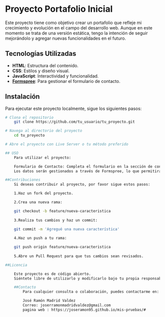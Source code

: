 # Proyecto Portafolio Inicial

Este proyecto tiene como objetivo crear un portafolio que refleje mi crecimiento y evolución en el campo del desarrollo web. Aunque en este momento se trata de una versión estática, tengo la intención de seguir mejorándolo y agregar nuevas funcionalidades en el futuro.

## Tecnologías Utilizadas

- **HTML**: Estructura del contenido.
- **CSS**: Estilos y diseño visual.
- **JavaScript**: Interactividad y funcionalidad.
- [**Formspree**](https://formspree.io): Para gestionar el formulario de contacto.

## Instalación

Para ejecutar este proyecto localmente, sigue los siguientes pasos:

```bash
# Clona el repositorio
    git clone https://github.com/tu_usuario/tu_proyecto.git

# Navega al directorio del proyecto
    cd tu_proyecto

# Abre el proyecto con Live Server o tu método preferido

## USO
    Para utilizar el proyecto:

    Formulario de Contacto: Completa el formulario en la sección de contacto y envíalo. 
    Los datos serán gestionados a través de Formspree, lo que permitirá recibir correos electrónicos directamente.

##Contribuciones
    Si deseas contribuir al proyecto, por favor sigue estos pasos:

    1.Haz un fork del proyecto.

    2.Crea una nueva rama:

    git checkout -b feature/nueva-caracteristica
    
    3.Realiza tus cambios y haz un commit:

    git commit -m 'Agregué una nueva característica'
    
    4.Haz un push a tu rama:

    git push origin feature/nueva-caracteristica
    
    5.Abre un Pull Request para que tus cambios sean revisados.

##Licencia

    Este proyecto es de código abierto. 
    Siéntete libre de utilizarlo y modificarlo bajo tu propia responsabilidad.

    ##Contacto
        Para cualquier consulta o colaboración, puedes contactarme en:

        José Ramón Madrid Valdez
        Correo: joserramonmadridvaldez@gmail.com
        pagina web : https://joseramon95.github.io/mis-pruebas/#